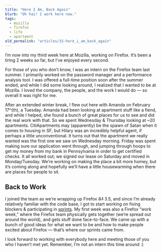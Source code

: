 ```yaml
---
title: "Here I Am, Back Again"
blurb: "Oh hai! I work here now."
tags:
  - mozilla
  - firefox
  - life
  - apartment
old_permalink: "articles/15-here_i_am_back_again"
---
```


I’m now into my third week here at Mozilla, working on Firefox. It’s been a tiring 2 weeks so far, but I’ve enjoyed every second.

For those of you who don’t know, I was an intern on the Firefox team last summer. I primarily worked on the password manager and a performance analysis tool. I was offered a full-time position soon after the summer ended, and while I did some looking around, I realized that I wanted to be at Mozilla. I loved the company, the people, and the work I would do — so overall it was right for me.

After an extended winter break, I flew out here with Amanda on February 17^(th), a Tuesday. Amanda had been looking at apartment stuff like a fiend, and while I helped, she found a bunch of great places for us to see and did the real work with that. So we spent Wednesday & Thursday looking at ~20 apartments. CitiApartments may (apparently) be the spawn of Satan when it comes to housing in SF, but Hilary was an incredibly helpful agent, if perhaps a little unconventional. It turns out that the apartment we really wanted was the first one we saw on Wednesday morning. Friday was spent making sure our application went through, and jumping through hoops to get my money from my bank in Pennsylvania in order to get certified checks. It all worked out; we signed our lease on Saturday and moved in Monday/Tuesday. We’re working on making the place a bit more homey, but it’s coming along and hopefully we’ll have a little housewarming when there are places for people to sit.

## Back to Work

I joined the team as we’re wrapping up Firefox ~~3.1~~ 3.5, and since I’m already relatively familiar with the code base, I got to start working on fixing blockers & participating in [sprints](https://wiki.mozilla.org/Firefox3.1/Sprints). My first week was also a Firefox “work week,” where the Firefox team physically gets together (we’re spread out around the world), and gets stuff done face-to-face. We came up with a bunch of good ideas for what we want to be and how to make people excited about Firefox — that’s where our sprints came from.

I look forward to working with everybody here and meeting those of you who I haven’t met yet. Remember, I’m not an intern this time around :)
